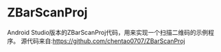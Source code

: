 # ZBarScanProj

Android Studio版本的ZBarScanProj代码，用来实现一个扫描二维码的示例程序。
源代码来自:https://github.com/chentao0707/ZBarScanProj
